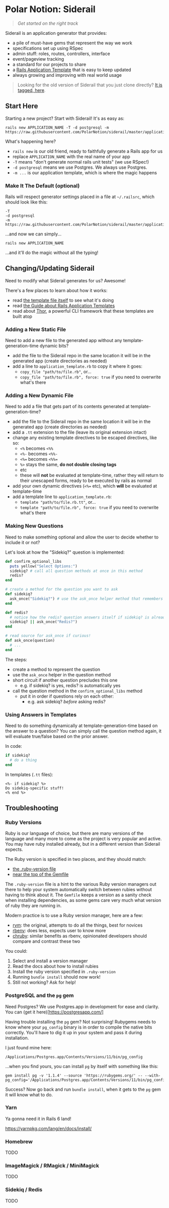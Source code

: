 # Polar Notion: Siderail

> _Get started on the right track_

Siderail is an application generator that provides:

- a pile of must-have gems that represent the way we work
- specifications set up using RSpec
- admin stuff: roles, routes, controllers, interface
- event/pageview tracking
- a standard for our projects to share
- a [Rails Application Template](https://guides.rubyonrails.org/rails_application_templates.html) that is easy to keep updated
- always growing and improving with real world usage

> Looking for the old version of Siderail that you just clone directly? [It is tagged, here](https://github.com/PolarNotion/siderail/tree/clone-style).

## Start Here

Starting a new project? Start with Siderail! It's as easy as:

```
rails new APPLICATION_NAME -T -d postgresql -m https://raw.githubusercontent.com/PolarNotion/siderail/master/application_template.rb
```

What's happening here?
- `rails new` is our old friend, ready to faithfully generate a Rails app for us
- replace `APPLICATION_NAME` with the real name of your app
- `-T` means "don't generate normal rails unit tests" (we use RSpec!)
- `-d postgresql` means we use Postgres. We always use Postgres.
- `-m ...` is our application template, which is where the magic happens

### Make It The Default (optional)

Rails will respect generator settings placed in a file at `~/.railsrc`, which should look like this:
```
-T
-d postgresql
-m https://raw.githubusercontent.com/PolarNotion/siderail/master/application_template.rb
```
...and now we can simply...
```
rails new APPLICATION_NAME
```
...and it'll do the magic without all the typing!


## Changing/Updating Siderail

Need to modify what Siderail generates for us? Awesome!

There's a few places to learn about how it works:
- read [the template file itself](https://github.com/PolarNotion/siderail/blob/master/application_template.rb) to see what it's doing
- read [the Guide about Rails Application Templates](https://guides.rubyonrails.org/rails_application_templates.html)
- read about [Thor](https://github.com/erikhuda/thor/wiki), a powerful CLI framework that these templates are built atop

### Adding a New Static File

Need to add a new file to the generated app without any template-generation-time dynamic bits?

- add the file to the Siderail repo in the same location it will be in the generated app (create directories as needed)
- add a line to `application_template.rb` to copy it where it goes:
  - `copy_file "path/to/file.rb"`, or...
  - `copy_file "path/to/file.rb", force: true` if you need to overwrite what's there

### Adding a New Dynamic File

Need to add a file that gets part of its contents generated at template-generation-time?

- add the file to the Siderail repo in the same location it will be in the generated app (create directories as needed)
- add a `.tt` extension to the file (leave its original extension intact)
- change any existing template directives to be escaped directives, like so:
  - `<%` becomes `<%%`
  - `<%-` becomes `<%%-`
  - `<%=` becomes `<%%=`
  - `%>` stays the same, **do not double closing tags**
  - etc
  - these will **not** be evaluated at template-time, rather they will return to their unescaped forms, ready to be executed by rails as normal
- add your own dynamic directives (`<%=` etc), which **will** be evaluated at template-time
- add a template line to `application_template.rb`:
  - `template "path/to/file.rb.tt"`, or...
  - `template "path/to/file.rb", force: true` if you need to overwrite what's there

### Making New Questions

Need to make something optional and allow the user to decide whether to include it or not?

Let's look at how the "Sidekiq?" question is implemented:

```ruby
def confirm_optional_libs
  puts yellow("Select Options:")
  sidekiq? # call all question methods at once in this method
  redis?
end

# create a method for the question you want to ask
def sidekiq?
  ask_once("Sidekiq?") # use the ask_once helper method that remembers the response
end

def redis?
  # notice how the redis? question answers itself if sidekiq? is already true
  sidekiq? || ask_once("Redis?")
end

# read source for ask_once if curious!
def ask_once(question)
  # ...
end
```

The steps:
- create a method to represent the question
- use the `ask_once` helper in the question method
- short circuit if another question precludes this one
  - e.g. if sidekiq? is yes, redis? is automatically yes
- call the question method in the `confirm_optional_libs` method
  - put it in order if questions rely on each other:
    - e.g. ask sidekiq? _before_ asking redis?

### Using Answers in Templates

Need to do something dynamically at template-generation-time based on the answer to a question? You can simply call the question method again, it will evaluate true/false based on the prior answer.

In code:

```ruby
if sidekiq?
  # do a thing
end
```

In templates (`.tt` files):

```erb
<%- if sidekiq? %>
Do sidekiq-specific stuff!
<% end %>
```

## Troubleshooting

### Ruby Versions

Ruby is our language of choice, but there are many versions of the language and many more to come as the project is very popular and active. You may have ruby installed already, but in a different version than Siderail expects.

The Ruby version is specified in two places, and they should match:
- [the .ruby-version file](https://github.com/PolarNotion/siderail/blob/master/.ruby-version)
- [near the top of the Gemfile](https://github.com/PolarNotion/siderail/blob/master/Gemfile)

The `.ruby-version` file is a hint to the various Ruby version managers out there to help your system automatically switch between rubies without having to think about it. The `Gemfile` keeps a version as a sanity check when installing dependencies, as some gems care very much what version of ruby they are running in.

Modern practice is to use a Ruby version manager, here are a few:
- [rvm](https://rvm.io/): the original, attempts to do all the things, best for novices
- [rbenv](https://github.com/rbenv/rbenv): does less, expects user to know more
- [chruby](https://github.com/postmodern/chruby): similar benefits as rbenv, opinionated developers should compare and contrast these two

You could:

1. Select and install a version manager
2. Read the docs about how to install rubies
3. Install the ruby version specified in `.ruby-version`
4. Running `bundle install` should now work!
5. Still not working? Ask for help!

### PostgreSQL and the `pg` gem

Need Postgres? We use Postgres.app in development for ease and clarity. You can (get it here)[https://postgresapp.com/]

Having trouble installing the `pg` gem? Not surprising! Rubygems needs to know where your `pg_config` binary is in order to compile the native bits correctly. You'll have to dig it up in your system and pass it during installation.

I just found mine here:

```
/Applications/Postgres.app/Contents/Versions/11/bin/pg_config
```

...when you find yours, you can install `pg` by itself with something like this:

```
gem install pg -v '1.1.4' --source 'https://rubygems.org/' -- --with-pg_config='/Applications/Postgres.app/Contents/Versions/11/bin/pg_config'
```

Success? Now go back and run `bundle install`, when it gets to the `pg` gem it will know what to do.

### Yarn

Ya gonna need it in Rails 6 land!

https://yarnpkg.com/lang/en/docs/install/

### Homebrew

TODO

### ImageMagick / RMagick / MiniMagick

TODO

### Sidekiq / Redis

TODO
